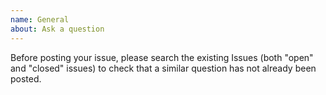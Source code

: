 ```yaml
---
name: General
about: Ask a question
---
```


Before posting your issue, please search the existing Issues (both
"open" and "closed" issues) to check that a similar question has not
already been posted.
